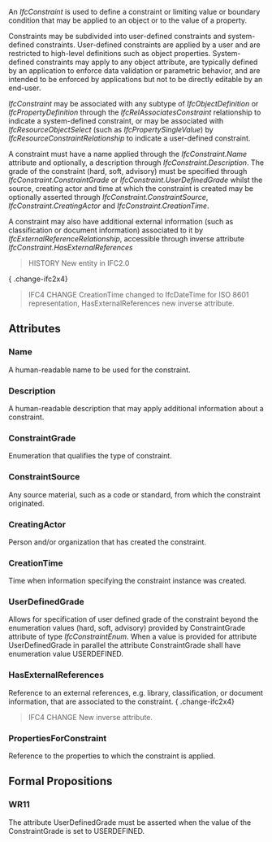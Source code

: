 An _IfcConstraint_ is used to define a constraint or limiting value or boundary condition that may be applied to an object or to the value of a property.

<!-- end of short definition -->


Constraints may be subdivided into user-defined constraints and system-defined constraints. User-defined constraints are applied by a user and are restricted to high-level definitions such as object properties. System-defined constraints may apply to any object attribute, are typically defined by an application to enforce data validation or parametric behavior, and are intended to be enforced by applications but not to be directly editable by an end-user.

_IfcConstraint_ may be associated with any subtype of _IfcObjectDefinition_ or _IfcPropertyDefinition_ through the _IfcRelAssociatesConstraint_ relationship to indicate a system-defined constraint, or may be associated with _IfcResourceObjectSelect_ (such as _IfcPropertySingleValue_) by _IfcResourceConstraintRelationship_ to indicate a user-defined constraint.

A constraint must have a name applied through the _IfcConstraint.Name_ attribute and optionally, a description through _IfcConstraint.Description_. The grade of the constraint (hard, soft, advisory) must be specified through _IfcConstraint.ConstraintGrade_ or _IfcConstraint.UserDefinedGrade_ whilst the source, creating actor and time at which the constraint is created may be optionally asserted through _IfcConstraint.ConstraintSource_, _IfcConstraint.CreatingActor_ and _IfcConstraint.CreationTime_.

A constraint may also have additional external information (such as classification or document information) associated to it by _IfcExternalReferenceRelationship_, accessible through inverse attribute _IfcConstraint.HasExternalReferences_

> HISTORY New entity in IFC2.0

{ .change-ifc2x4}
> IFC4 CHANGE CreationTime changed to IfcDateTime for ISO 8601 representation, HasExternalReferences new inverse attribute.

## Attributes

### Name
A human-readable name to be used for the constraint.

### Description
A human-readable description that may apply additional information about a constraint.

### ConstraintGrade
Enumeration that qualifies the type of constraint.

### ConstraintSource
Any source material, such as a code or standard, from which the constraint originated.

### CreatingActor
Person and/or organization that has created the constraint.

### CreationTime
Time when information specifying the constraint instance was created.

### UserDefinedGrade
Allows for specification of user defined grade of the constraint beyond the enumeration values (hard, soft, advisory) provided by ConstraintGrade attribute of type _IfcConstraintEnum_.
When a value is provided for attribute UserDefinedGrade in parallel the attribute ConstraintGrade shall have enumeration value USERDEFINED.

### HasExternalReferences
Reference to an external references, e.g. library, classification, or document information, that are associated to the constraint.
{ .change-ifc2x4}
> IFC4 CHANGE New inverse attribute.

### PropertiesForConstraint
Reference to the properties to which the constraint is applied.

## Formal Propositions

### WR11
The attribute UserDefinedGrade must be asserted when the value of the ConstraintGrade is set to USERDEFINED.
